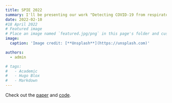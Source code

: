 ```yaml
---
title: SPIE 2022
summary: I'll be presenting our work "Detecting COVID-19 from respiratory sound recordings with transformers" at SPIE 2022, held at San Diego,CA. First conference!
date: 2022-02-10
#18 April 2022
# Featured image
# Place an image named `featured.jpg/png` in this page's folder and customize its options here.
image:
  caption: 'Image credit: [**Unsplash**](https://unsplash.com)'

authors:
  - admin

# tags:
#   - Academic
#   - Hugo Blox
#   - Markdown
---
```


Check out the [paper](https://www.spiedigitallibrary.org/conference-proceedings-of-spie/12033/1203306/Detecting-COVID-19-from-respiratory-sound-recordings-with-transformers/10.1117/12.2611490.full) and [code](https://github.com/icon-lab/HST).